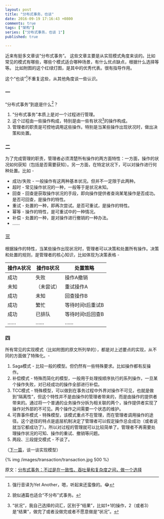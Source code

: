 ```yaml
---
layout: post
title: "分布式事务，也谈"
date: 2016-09-19 17:16:43 +0800
comments: true
tags: ["架构"]
series: ["分布式事务，也谈 1"]
published: true

---
```


近来有挺多文章谈“分布式事务”。
这些文章主要是从实现模式角度来谈的。比如常见的模式有哪些，哪些个模式适合哪种场景，有什么优点缺点，根据什么选择等等。<!--more-->
比如附图的这个红绿灯图，是其中的优秀代表。很有指导作用。

这个“也谈”[^3]不重复这些，从其他角度谈一些认识。


### 一

“分布式事务”到底是什么[^4]？

1. “分布式事务”本质上是对一个过程进行管理。
2. 这个过程由一些操作构成，特别是由一些有状况[^2]的操作构成。
3. 管理者的职责是可控地调用这些操作。特别是当某些操作出现状况时，做出决策和处置。


### 二

为了完成管理的职责，管理者必须清楚所有操作的两方面特性：一方面，操作的状况如何获知（包括是否需要获知）。另一方面，在特定状况下，可以对操作进行何种处置。比如 - 

* 成功/失败 - 一般操作有这两种基本状况。但并不一定限于此两种。
* 超时 - 常见操作状况的一种，一般等于是状况未知。
* 回查 - 回查是获取操作状况的手段，即向操作提供者查询某笔操作是否成功。是否可回查，是操作的特性。
* 重试 - 处置的一种，即再次尝试。是否可重试，是操作的特性。
* 幂等 - 操作的特性，是可重试中的一种情况。
* 补偿 - 处置的一种，是对操作进行撤销的一种办法。
* ……


### 三

根据操作的特性，当某些操作出现状况时，管理者可以决策和处置所有操作。决策和处置的规则，是管理者的核心知识，比如体现为决策表格 - 

| 操作A状况 | 操作B状况 | 处置策略      |
| ----- | ----- | --------- |
| 成功    | 失败    | 操作A撤销     |
| 未知    | （未尝试） | 重试操作A     |
| 成功    | 未知    | 回查操作B     |
| 成功    | 繁忙    | 等待时间t后重试B |
| 成功    | 已排队   | 等待时间t后回查B |
| ……    | ……    | ……        |


### 四



所有常见的实现模式（比如附图的原文所列举的），都是对上述要点的实现，从不同的方面做了特殊化。-

1. Saga模式 - 比较一般的模型。但仍然有一些特殊要求。比如操作都有反操作。
2. 补偿模式 - 特殊而简化的模型，一般用于处理按顺序执行的系列操作，一旦某个操作失败，对已经成功的操作全部进行补偿。
3. TCC模式 - 特殊模型，可以做到在事务过程中外界对操作不可见，也就是做到“隔离性”，但这个特性并不是由操作的管理者带来的，而是由操作的提供者带来的。通过将一个普通的业务操作分拆为相关联的两个，操作提供者实现了操作对外部的不可见。两个操作之间需要一个状态的维护。
4. 可靠事件模式 - 特殊模型，该模式重点不在管理，而在管理者调用操作的途径。这个途径的特点是底层机制决定了管理者可以假定操作总会成功（或者说就当它都成功了）。所以对过程的管理就可以比较简单了。管理者不再需要处理操作状况的可知、操作的重试、撤销等问题。
5. 两段、三段提交模式 - 不谈了。


（[下一篇](/2016/09/26/transaction2/)，谈一谈实现模型）

{% img  /images/transaction/transaction.jpg 500 %}

原文：[分布式事务：不过是在一致性、吞吐量和复杂度之间，做一个选择](http://www.open-open.com/lib/view/open1473404638516.html)

[^2]: “状况”，我自己选择的词汇，区别于“结果”，比如1+1的操作，2（或者3）是“结果”，做完了或者没做完或者不愿意做是“状况”。
[^3]: 强行音译为Yet Another，嗯，听起来还蛮像的。😂
[^4]: 貌似通篇也适合“不分布”式事务。